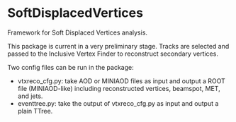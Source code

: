 # SoftDisplacedVertices
Framework for Soft Displaced Vertices analysis.

This package is current in a very preliminary stage. Tracks are selected and passed to the Inclusive Vertex Finder to reconstruct secondary vertices.

Two config files can be run in the package:
- vtxreco\_cfg.py: take AOD or MINIAOD files as input and output a ROOT file (MINIAOD-like) including reconstructed vertices, beamspot, MET, and jets.
- eventtree.py: take the output of vtxreco\_cfg.py as input and output a plain TTree.
